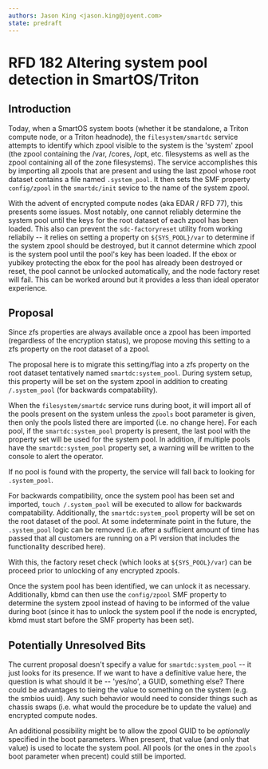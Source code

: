 ```yaml
---
authors: Jason King <jason.king@joyent.com>
state: predraft
---
```


<!--
    This Source Code Form is subject to the terms of the Mozilla Public
    License, v. 2.0. If a copy of the MPL was not distributed with this
    file, You can obtain one at http://mozilla.org/MPL/2.0/.
-->

<!--
    Copyright 2020 Joyent, Inc.
-->

# RFD 182 Altering system pool detection in SmartOS/Triton

## Introduction

Today, when a SmartOS system boots (whether it be standalone, a Triton compute
node, or a Triton headnode), the `filesystem/smartdc` service
attempts to identify which zpool visible to the system is the 'system' zpool
(the zpool containing the /var, /cores, /opt, etc. filesystems as well as the
zpool containing all of the zone filesystems). The service accomplishes this by
importing all zpools that are present and using the last zpool whose root
dataset contains a file named `.system_pool`. It then sets the SMF property
`config/zpool` in the `smartdc/init` sevice to the name of the system zpool.

With the advent of encrypted compute nodes (aka EDAR / RFD 77), this presents
some issues. Most notably, one cannot reliably determine the system pool until
the keys for the root dataset of each zpool has been loaded. This also can
prevent the `sdc-factoryreset` utility from working reliabily -- it relies on
setting a property on `${SYS_POOL}/var` to determine if the system zpool should
be destroyed, but it cannot determine which zpool is the system pool until
the pool's key has been loaded. If the ebox or yubikey protecting the ebox
for the pool has already been destroyed or reset, the pool cannot be unlocked
automatically, and the node factory reset will fail. This can be worked around
but it provides a less than ideal operator experience.

## Proposal

Since zfs properties are always available once a zpool has been imported
(regardless of the encryption status), we propose moving this setting to a
zfs property on the root dataset of a zpool.

The proposal here is to migrate this setting/flag into a zfs property on the
root dataset tentatively named `smartdc:system_pool`. During system setup,
this property will be set on the system zpool in addition to creating
`/.system_pool` (for backwards compatability).

When the `filesystem/smartdc` service runs during boot, it will import all of
the pools present on the system unless the `zpools` boot parameter is
given, then only the pools listed there are imported (i.e. no change here).
For each pool, if the `smartdc:system_pool` property is present, the last
pool with the property set will be used for the system pool. In addition, if
multiple pools have the `smartdc:system_pool` property set, a warning will
be written to the console to alert the operator.

If no pool is found with the property, the service will fall back to looking
for `.system_pool`.

For backwards compatibility, once the system pool has been set and imported,
`touch /.system_pool` will be executed to allow for backwards compatability.
Additionally, the `smartdc:system_pool` property will be set on the root dataset
of the pool. At some indeterminate point in the future, the `.system_pool`
logic can be removed (i.e. after a sufficient amount of time has passed that
all customers are running on a PI version that includes the functionality
described here).

With this, the factory reset check (which looks at `${SYS_POOL}/var`) can be
proceed prior to unlocking of any encrypted zpools.

Once the system pool has been identified, we can unlock it as necessary.
Additionally, kbmd can then use the `config/zpool` SMF property to determine
the system zpool instead of having to be informed of the value during boot
(since it has to unlock the system pool if the node is encrypted, kbmd must
start before the SMF property has been set).

## Potentially Unresolved Bits

The current proposal doesn't specify a value for `smartdc:system_pool` -- it
just looks for its presence. If we want to have a definitive value here, the
question is what should it be -- 'yes/no', a GUID, something else? There
could be advantages to tieing the value to something on the system (e.g. the
smbios uuid). Any such behavior would need to consider things such as
chassis swaps (i.e. what would the procedure be to update the value) and
encrypted compute nodes.

An additional possibility might be to allow the zpool GUID to be _optionally_
specified in the boot parameters. When present, that value (and only that
value) is used to locate the system pool. All pools (or the ones in the
`zpools` boot parameter when precent) could still be imported.
